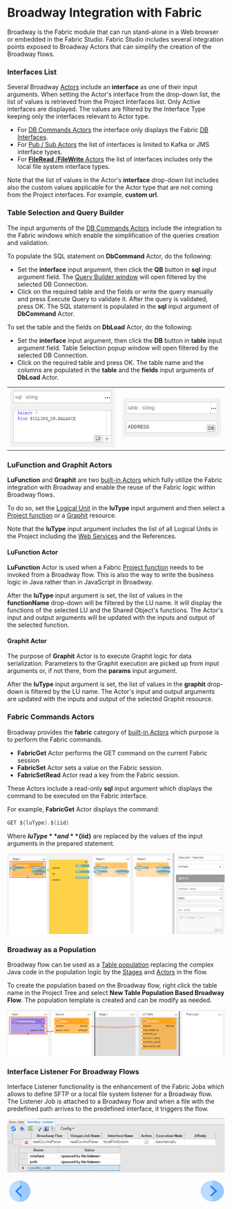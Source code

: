 # Broadway Integration with Fabric

Broadway is the Fabric module that can run stand-alone in a Web browser or embedded in the Fabric Studio. Fabric Studio includes several integration points exposed to Broadway Actors that can simplify the creation of the Broadway flows.

### Interfaces List

Several Broadway [Actors](03_broadway_actor.md) include an **interface** as one of their input arguments. When setting the Actor's interface from the drop-down list, the list of values is retrieved from the Project Interfaces list. Only Active interfaces are displayed. The values are filtered by the Interface Type keeping only the interfaces relevant to Actor type.

* For [DB Commands Actors](actors/05_db_actors.md) the interface only displays the Fabric [DB Interfaces](/articles/05_DB_interfaces/03_DB_interfaces_overview.md).
* For [Pub / Sub Actors](actors/04_queue_actors.md) the list of interfaces is limited to Kafka or JMS interface types. 
* For [**FileRead** /**FileWrite** Actors](actors/02_stream_actors.md) the list of interfaces includes only the local file system interface types. 

Note that the list of values in the Actor's **interface** drop-down list includes also the custom values applicable for the Actor type that are not coming from the Project interfaces. For example, **custom url**. 

### Table Selection and Query Builder

The input arguments of the [DB Commands Actors](actors/05_db_actors.md) include the integration to the Fabric windows which enable the simplification of the queries creation and validation. 

To populate the SQL statement on **DbCommand** Actor, do the following:

* Set the **interface** input argument, then click the **QB** button in **sql** input argument field.  The [Query Builder window](/articles/11_query_builder/02_query_builder_window.md) will open filtered by the selected DB Connection.
* Click on the required table and the fields or write the query manually and press Execute Query to validate it. After the query is validated, press OK. The SQL statement is populated in the **sql** input argument of **DbCommand** Actor.

To set the table and the fields on **DbLoad** Actor, do the following:

* Set the **interface** input argument, then click the **DB** button in **table** input argument field.  Table Selection popup window will open filtered by the selected DB Connection.
* Click on the required table and press OK. The table name and the columns are populated in the **table** and the **fields** input arguments of **DbLoad** Actor.

<table>
<tbody>
<tr>
<td valign="center" ><img src="images/99_07_SQL.PNG" alt="SQL" /></td>
<td valign="center" ><img src="images/99_07_DB.PNG" alt="DB" /></td>
</td>
</tr>
</tbody>
</table>

### LuFunction and Graphit Actors

**LuFunction** and **Graphit** are two [built-in Actors](../04_built_in_actor_types.md) which fully utilize the Fabric integration with Broadway and enable the reuse of the Fabric logic within Broadway flows. 

To do so, set the [Logical Unit](/articles/03_logical_units/01_LU_overview.md) in the **luType** input argument and then select a [Project function](/articles/07_table_population/08_project_functions.md) or a [Graphit](/articles/15_web_services_and_graphit/17_Graphit/01_graphit_overview.md) resource. 

Note that the **luType** input argument includes the list of all Logical Units in the Project including the [Web Services](/articles/15_web_services_and_graphit/01_web_services_overview.md) and the References.

#### LuFunction Actor

**LuFunction** Actor is used when a Fabric [Project function](/articles/07_table_population/08_project_functions.md) needs to be invoked from a Broadway flow. This is also the way to write the business logic in Java rather than in JavaScript in Broadway. 

After the **luType** input argument is set, the list of values in the **functionName** drop-down will be filtered by the LU name. It will display the functions of the selected LU and the Shared Object's functions. The Actor's input and output arguments will be updated with the inputs and output of the selected function.

#### Graphit Actor

The purpose of **Graphit** Actor is to execute Graphit logic for data serialization. Parameters to the Graphit execution are picked up from input arguments or, if not there, from the **params** input argument.

After the **luType** input argument is set, the list of values in the **graphit** drop-down is filtered by the LU name. The Actor's input and output arguments are updated with the inputs and output of the selected Graphit resource.

### Fabric Commands Actors

Broadway provides the **fabric** category of [built-in Actors](../04_built_in_actor_types.md) which purpose is to perform the Fabric commands. 

* **FabricGet** Actor performs the GET command on the current Fabric session
* **FabricSet** Actor sets a value on the Fabric session.
* **FabricSetRead** Actor read a key from the Fabric session.

These Actors include a read-only **sql** input argument which displays the command to be executed on the Fabric interface. 

For example, **FabricGet** Actor displays the command:

~~~ java
GET ${luType}.${iid}
~~~

Where **${luType}** and **${iid}** are replaced by the values of the input arguments in the prepared statement.

![image](images/99_07_FABRIC.PNG)

### Broadway as a Population

Broadway flow can be used as a [Table population](/articles/07_table_population/01_table_population_overview.md) replacing the complex Java code in the population logic by the [Stages](19_broadway_flow_stages.md) and [Actors](03_broadway_actor.md) in the flow. 

To create the population based on the Broadway flow, right click the table name in the Project Tree and select **New Table Population Based Broadway Flow**. The population template is created and can be modify as needed.

![image](images/99_07_POPULATION.PNG)



### Interface Listener For Broadway Flows

Interface Listener functionality is the enhancement of the Fabric Jobs which allows to define SFTP or a local file system listener for a Broadway flow. The Listener Job is attached to a Broadway flow and when a file with the predefined path arrives to the predefined interface, it triggers the flow.

![image](images/99_07_JOBS.PNG)




[![Previous](/articles/images/Previous.png)](06_export_actor.md)[<img align="right" width="60" height="54" src="/articles/images/Next.png">](17_tutorial_and_flow_examples.md)
